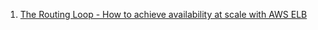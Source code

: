 
1. [The Routing Loop - How to achieve availability at scale with AWS ELB](https://www.twitch.tv/videos/2083966898)
